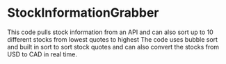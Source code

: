 # StockInformationGrabber
This code pulls stock information from an API and can also sort up to 10 different stocks from lowest quotes to highest
The code uses bubble sort and built in sort to sort stock quotes and can also convert the stocks from USD to CAD in real time.
